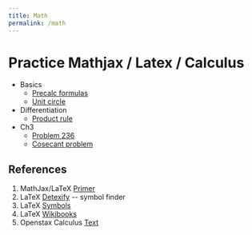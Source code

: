 ```yaml
---
title: Math
permalink: /math
---
```


# Practice Mathjax / Latex / Calculus

- Basics
    - [Precalc formulas](math/basics/precalc_formulas)
    - [Unit circle](math/basics/unit_circle)
- Differentiation
    - [Product rule](math/differentiation/product_rule)
- Ch3
    - [Problem 236](math/ch3/problem_236)
    - [Cosecant problem](math/ch3/cosecant_problem)


## References
1. MathJax/LaTeX [Primer](https://math.meta.stackexchange.com/questions/5020/mathjax-basic-tutorial-and-quick-reference)
2. LaTeX [Detexify](https://detexify.kirelabs.org/classify.html) -- symbol finder
3. LaTeX [Symbols](https://mirrors.mit.edu/CTAN/info/symbols/comprehensive/symbols-a4.pdf)
4. LaTeX [Wikibooks](https://en.wikibooks.org/wiki/LaTeX/Basics)
5. Openstax Calculus [Text](https://openstax.org/details/books/calculus-volume-1)
